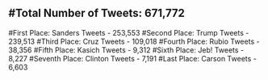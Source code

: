 #Total Number of Tweets: 671,772 
---
#First Place: Sanders Tweets - 253,553
#Second Place: Trump Tweets - 239,513
#Third Place: Cruz Tweets - 109,018
#Fourth Place: Rubio Tweets - 38,356
#Fifth Place: Kasich Tweets - 9,312
#Sixth Place: Jeb! Tweets - 8,227
#Seventh Place: Clinton Tweets - 7,191
#Last Place: Carson Tweets - 6,603
